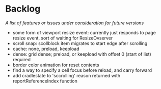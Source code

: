 # Backlog
*A list of features or issues under consideration for future versions*

- some form of viewport resize event: currently just responds to page resize event, sort of waiting for ResizeOvserver
- scroll snap: scollblock item migrates to start edge after scrolling
- cache: none, preload, keepload
- dense: grid dense; preload, or keepload with offset 0 (start of list) required
- border color animation for reset contents
- find a way to specify a cell focus before reload, and carry forward
- add cradlestate to 'sccrolling' reason returned with reportReferenceIndex function
